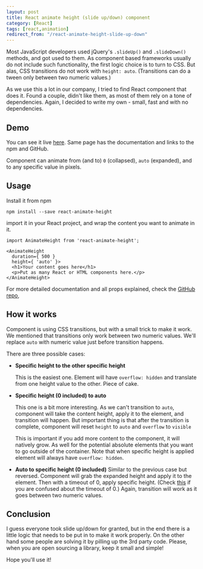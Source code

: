 ```yaml
---
layout: post
title: React animate height (slide up/down) component
category: [React]
tags: [react,animation]
redirect_from: "/react-animate-height-slide-up-down"
---
```


Most JavaScript developers used jQuery's `.slideUp()` and `.slideDown()` methods,
and got used to them. As component based frameworks usually do not include such functionality,
the first logic choice is to turn to CSS. But alas, CSS transitions do not work with `height: auto`.
(Transitions can do a tween only between two numeric values.)

As we use this a lot in our company, I tried to find React component that does it.
Found a couple, didn't like them, as most of them rely on a tone of dependencies.
Again, I decided to write my own - small, fast and with no dependencies.

## Demo

You can see it live [here](https://stanko.github.io/react-animate-height/).
Same page has the documentation and links to the npm and GitHub.

Component can animate from (and to) `0` (collapsed), `auto` (expanded),
and to any specific value in pixels.

<!--more-->

## Usage

Install it from npm

```
npm install --save react-animate-height
```

import it in your React project,
and wrap the content you want to animate in it.

```
import AnimateHeight from 'react-animate-height';

<AnimateHeight
  duration={ 500 }
  height={ 'auto' }>
  <h1>Your content goes here</h1>
  <p>Put as many React or HTML components here.</p>
</AnimateHeight>
```

For more detailed documentation and all props explained,
check the [GitHub repo](https://github.com/Stanko/react-animate-height),

## How it works

Component is using CSS transitions, but with a small trick to make it work.
We mentioned that transitions only work between two numeric values.
We'll replace `auto` with numeric value just before transition happens.

There are three possible cases:

* **Specific height to the other specific height**

  This is the easiest one. Element will have `overflow: hidden` and translate from
  one height value to the other. Piece of cake.

* **Specific height (0 included) to auto**

  This one is a bit more interesting. As we can't transition to `auto`,
  component will take the content height, apply it to the element, and transition will happen.
  But important thing is that after the transition is complete,
  component will reset `height` to `auto` and `overflow` to `visible`

  This is important if you add more content to the component, it will natively grow.
  As well for the potential absolute elements that you want to go outside of the container.
  Note that when specific height is applied element will always have `overflow: hidden`.

* **Auto to specific height (0 included)**
  Similar to the previous case but reversed. Component will grab the expanded height and
  apply it to the element. Then with a timeout of 0, apply specific height.
  (Check [this](/talks-i-like/#what-the-heck-is-the-event-loop-anyway-brsmallphilip-roberts-2014small) if you are confused about the timeout of 0.) Again, transition will work as it goes between two numeric values.

## Conclusion

I guess everyone took slide up/down for granted, but in the end there is a little
logic that needs to be put in to make it work properly.
On the other hand some people are solving it by pilling up the 3rd party code.
Please, when you are open sourcing a library, keep it small and simple!

Hope you'll use it!
